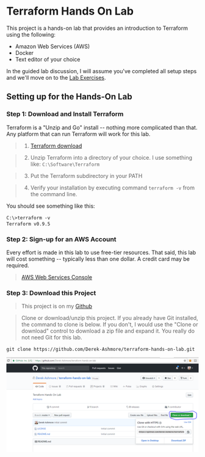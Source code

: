 # Terraform Hands On Lab

This project is a hands-on lab that provides an introduction to Terraform using
the following:

* Amazon Web Services (AWS)
* Docker
* Text editor of your choice

In the guided lab discussion, I will assume you've completed all setup steps and
we'll move on to the [Lab Exercises](documentation/lab-exercises.md).

## Setting up for the Hands-On Lab

### Step 1: Download and Install Terraform
Terraform is a "Unzip and Go" install -- nothing more complicated than that. Any platform
that can run Terraform will work for this lab.
> 1. [Terraform download](https://www.terraform.io/downloads.html)

> 2. Unzip Terraform into a directory of your choice. I use something like: ```C:\Software\Terraform```

> 3. Put the Terraform subdirectory in your PATH

> 4. Verify your installation by executing command ```terraform -v``` from the command line.

You should see something like this:
```
C:\>terraform -v
Terraform v0.9.5
```

### Step 2: Sign-up for an AWS Account
Every effort is made in this lab to use free-tier resources. That said, this lab will
cost something -- typically less than one dollar.  A credit card may be required.
> [AWS Web Services Console](https://aws.amazon.com/resources/create-account/)

### Step 3: Download this Project
> This project is on my [Github](https://github.com/Derek-Ashmore/terraform-hands-on-lab)

> Clone or download/unzip this project.
If you already have Git installed, the command to clone is below.  If you don't,
I would use the "Clone or download" control to download a zip file and expand it.
You really do not need Git for this lab.
```
git clone https://github.com/Derek-Ashmore/terraform-hands-on-lab.git
```

![Lab Download Screenshot](lab-download-screenshot.png?raw=true)
